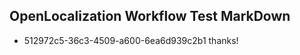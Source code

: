 ## OpenLocalization Workflow Test MarkDown
* 512972c5-36c3-4509-a600-6ea6d939c2b1 
thanks!<!--HONumber=Mar16_HO3-->
